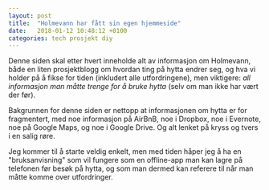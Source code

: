 ```yaml
---
layout: post
title:  "Holmevann har fått sin egen hjemmeside"
date:   2018-01-12 10:48:12 +0100
categories: tech prosjekt diy
---
```


Denne siden skal etter hvert inneholde alt av informasjon om Holmevann, både
en liten prosjektblogg om hvordan ting på hytta endrer seg, og hva vi holder på å
fikse for tiden (inkludert alle utfordringene), men viktigere: _all informasjon man 
måtte trenge for å bruke hytta_ (selv om man ikke har vært der før).

Bakgrunnen for denne siden er nettopp at informasjonen om hytta er for fragmentert,
med noe informasjon på AirBnB, noe i Dropbox, noe i Evernote, noe på Google Maps, og
noe i Google Drive. Og alt lenket på kryss og tvers i en salig røre.

Jeg kommer til å starte veldig enkelt, men med tiden håper jeg å ha en "bruksanvisning"
som vil fungere som en offline-app man kan lagre på telefonen før besøk på hytta, 
og som man dermed kan referere til når man måtte komme over utfordringer.

[jekyll-docs]: https://jekyllrb.com/docs/home
[jekyll-gh]:   https://github.com/jekyll/jekyll
[jekyll-talk]: https://talk.jekyllrb.com/
